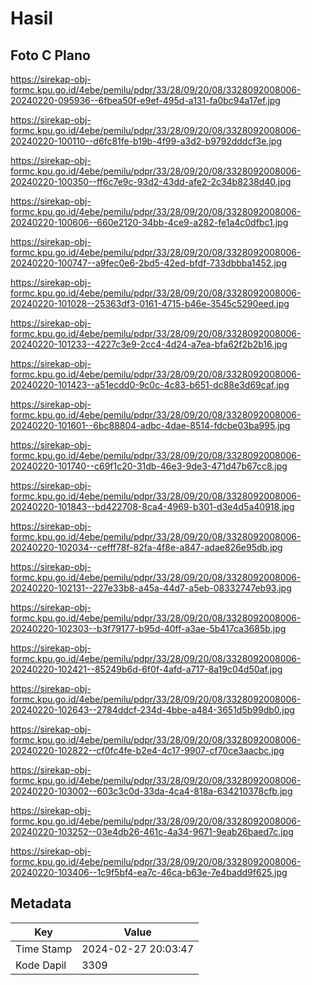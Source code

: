 # Hasil

## Foto C Plano

https://sirekap-obj-formc.kpu.go.id/4ebe/pemilu/pdpr/33/28/09/20/08/3328092008006-20240220-095936--6fbea50f-e9ef-495d-a131-fa0bc94a17ef.jpg

https://sirekap-obj-formc.kpu.go.id/4ebe/pemilu/pdpr/33/28/09/20/08/3328092008006-20240220-100110--d6fc81fe-b19b-4f99-a3d2-b9792dddcf3e.jpg

https://sirekap-obj-formc.kpu.go.id/4ebe/pemilu/pdpr/33/28/09/20/08/3328092008006-20240220-100350--ff6c7e9c-93d2-43dd-afe2-2c34b8238d40.jpg

https://sirekap-obj-formc.kpu.go.id/4ebe/pemilu/pdpr/33/28/09/20/08/3328092008006-20240220-100606--660e2120-34bb-4ce9-a282-fe1a4c0dfbc1.jpg

https://sirekap-obj-formc.kpu.go.id/4ebe/pemilu/pdpr/33/28/09/20/08/3328092008006-20240220-100747--a9fec0e6-2bd5-42ed-bfdf-733dbbba1452.jpg

https://sirekap-obj-formc.kpu.go.id/4ebe/pemilu/pdpr/33/28/09/20/08/3328092008006-20240220-101028--25363df3-0161-4715-b46e-3545c5290eed.jpg

https://sirekap-obj-formc.kpu.go.id/4ebe/pemilu/pdpr/33/28/09/20/08/3328092008006-20240220-101233--4227c3e9-2cc4-4d24-a7ea-bfa62f2b2b16.jpg

https://sirekap-obj-formc.kpu.go.id/4ebe/pemilu/pdpr/33/28/09/20/08/3328092008006-20240220-101423--a51ecdd0-9c0c-4c83-b651-dc88e3d69caf.jpg

https://sirekap-obj-formc.kpu.go.id/4ebe/pemilu/pdpr/33/28/09/20/08/3328092008006-20240220-101601--6bc88804-adbc-4dae-8514-fdcbe03ba995.jpg

https://sirekap-obj-formc.kpu.go.id/4ebe/pemilu/pdpr/33/28/09/20/08/3328092008006-20240220-101740--c69f1c20-31db-46e3-9de3-471d47b67cc8.jpg

https://sirekap-obj-formc.kpu.go.id/4ebe/pemilu/pdpr/33/28/09/20/08/3328092008006-20240220-101843--bd422708-8ca4-4969-b301-d3e4d5a40918.jpg

https://sirekap-obj-formc.kpu.go.id/4ebe/pemilu/pdpr/33/28/09/20/08/3328092008006-20240220-102034--cefff78f-82fa-4f8e-a847-adae826e95db.jpg

https://sirekap-obj-formc.kpu.go.id/4ebe/pemilu/pdpr/33/28/09/20/08/3328092008006-20240220-102131--227e33b8-a45a-44d7-a5eb-08332747eb93.jpg

https://sirekap-obj-formc.kpu.go.id/4ebe/pemilu/pdpr/33/28/09/20/08/3328092008006-20240220-102303--b3f79177-b95d-40ff-a3ae-5b417ca3685b.jpg

https://sirekap-obj-formc.kpu.go.id/4ebe/pemilu/pdpr/33/28/09/20/08/3328092008006-20240220-102421--85249b6d-6f0f-4afd-a717-8a19c04d50af.jpg

https://sirekap-obj-formc.kpu.go.id/4ebe/pemilu/pdpr/33/28/09/20/08/3328092008006-20240220-102643--2784ddcf-234d-4bbe-a484-3651d5b99db0.jpg

https://sirekap-obj-formc.kpu.go.id/4ebe/pemilu/pdpr/33/28/09/20/08/3328092008006-20240220-102822--cf0fc4fe-b2e4-4c17-9907-cf70ce3aacbc.jpg

https://sirekap-obj-formc.kpu.go.id/4ebe/pemilu/pdpr/33/28/09/20/08/3328092008006-20240220-103002--603c3c0d-33da-4ca4-818a-634210378cfb.jpg

https://sirekap-obj-formc.kpu.go.id/4ebe/pemilu/pdpr/33/28/09/20/08/3328092008006-20240220-103252--03e4db26-461c-4a34-9671-9eab26baed7c.jpg

https://sirekap-obj-formc.kpu.go.id/4ebe/pemilu/pdpr/33/28/09/20/08/3328092008006-20240220-103406--1c9f5bf4-ea7c-46ca-b63e-7e4badd9f625.jpg


## Metadata

| Key        | Value               |
| ---------- | ------------------- |
| Time Stamp | 2024-02-27 20:03:47 |
| Kode Dapil | 3309                |



